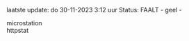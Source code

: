 laatste update: 
do 30-11-2023  3:12   uur 
Status: FAALT - geel - 
<div class="service Y">microstation</div><div class="service G">httpstat</div>